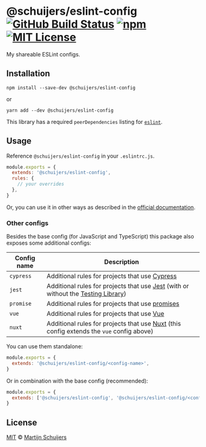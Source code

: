 # @schuijers/eslint-config [![GitHub Build Status][shield-github-build-status]][shield-github-build-status] [![npm][shield-npm]][npm] [![MIT License][shield-license]][license]

My shareable ESLint configs.

## Installation

```shell script
npm install --save-dev @schuijers/eslint-config
```

or

```shell script
yarn add --dev @schuijers/eslint-config
```

This library has a required `peerDependencies` listing for [`eslint`](https://eslint.org).

## Usage

Reference `@schuijers/eslint-config` in your `.eslintrc.js`.

<!-- prettier-ignore -->
```javascript
module.exports = {
  extends: '@schuijers/eslint-config',
  rules: {
    // your overrides
  },
}
```

Or, you can use it in other ways as described in the
[official documentation](https://eslint.org/docs/user-guide/configuring/configuration-files#extending-configuration-files).

### Other configs

Besides the base config (for JavaScript and TypeScript) this package also exposes some additional configs:

| Config name | Description                                                                                                                                 |
| ----------- | ------------------------------------------------------------------------------------------------------------------------------------------- |
| `cypress`   | Additional rules for projects that use [Cypress](https://www.cypress.io/)                                                                   |
| `jest`      | Additional rules for projects that use [Jest](https://jestjs.io/) (with or without the [Testing Library](https://testing-library.com/))     |
| `promise`   | Additional rules for projects that use [promises](https://developer.mozilla.org/en-US/docs/Web/JavaScript/Reference/Global_Objects/Promise) |
| `vue`       | Additional rules for projects that use [Vue](https://vuejs.org/)                                                                            |
| `nuxt`      | Additional rules for projects that use [Nuxt](https://nuxtjs.org/) (this config extends the `vue` config above)                             |

You can use them standalone:

```javascript
module.exports = {
  extends: '@schuijers/eslint-config/<config-name>',
}
```

Or in combination with the base config (recommended):

```javascript
module.exports = {
  extends: ['@schuijers/eslint-config', '@schuijers/eslint-config/<config-name>'],
}
```

## License

[MIT][license] &copy; [Martijn Schuijers][me]

[license]: ../../LICENSE
[me]: https://github.com/schuijers
[npm]: https://npmjs.org/package/@schuijers/eslint-config
[shield-github-build-status]: https://github.com/schuijers/eslint-config/workflows/Release/badge.svg
[shield-license]: https://img.shields.io/badge/License-MIT-lavender.svg
[shield-npm]: https://img.shields.io/npm/v/@schuijers/eslint-config.svg
